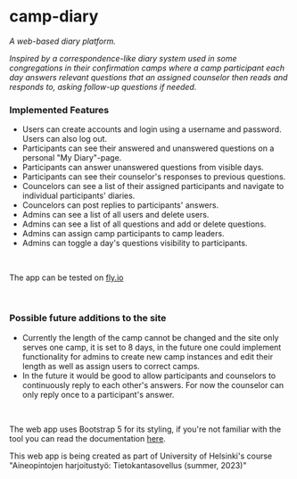 # camp-diary

*A web-based diary platform.*

*Inspired by a correspondence-like diary system used in some congregations in their confirmation camps where a camp participant each day answers relevant questions that an assigned counselor then reads and responds to, asking follow-up questions if needed.*

### Implemented Features ###

- Users can create accounts and login using a username and password. Users can also log out.
- Participants can see their answered and unanswered questions on a personal "My Diary"-page.
- Participants can answer unanswered questions from visible days.
- Participants can see their counselor's responses to previous questions.
- Councelors can see a list of their assigned participants and navigate to individual participants' diaries.
- Councelors can post replies to participants' answers.
- Admins can see a list of all users and delete users.
- Admins can see a list of all questions and add or delete questions.
- Admins can assign camp participants to camp leaders.
- Admins can toggle a day's questions visibility to participants.



<br>

The app can be tested on [fly.io](https://camp-diary.fly.dev/)  


<br>

### Possible future additions to the site
- Currently the length of the camp cannot be changed and the site only serves one camp, it is set to 8 days, in the future one could implement functionality for admins to create new camp instances and edit their length as well as assign users to correct camps.
- In the future it would be good to allow participants and counselors to continuously reply to each other's answers. For now the counselor can only reply once to a participant's answer.

<br>  

The web app uses Bootstrap 5 for its styling, if you're not familiar with the tool you can read the documentation [here](https://getbootstrap.com/docs/5.3/getting-started/introduction/).  


This web app is being created as part of University of Helsinki's course "Aineopintojen harjoitustyö: Tietokantasovellus (summer, 2023)"
